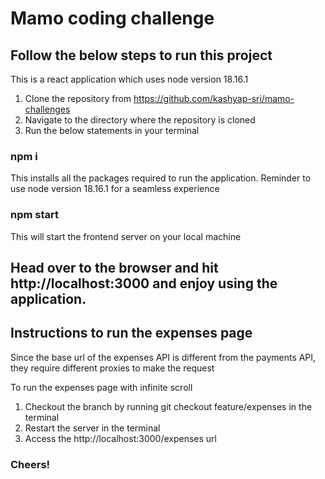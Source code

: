# Mamo coding challenge

## Follow the below steps to run this project

This is a react application which uses node version 18.16.1

1. Clone the repository from https://github.com/kashyap-sri/mamo-challenges
2. Navigate to the directory where the repository is cloned
3. Run the below statements in your terminal

### npm i
This installs all the packages required to run the application. Reminder to use node version 18.16.1 for a seamless experience

### npm start
This will start the frontend server on your local machine

## Head over to the browser and hit http://localhost:3000 and enjoy using the application.


## Instructions to run the expenses page
Since the base url of the expenses API is different from the payments API, they require different proxies to make the request

To run the expenses page with infinite scroll
1. Checkout the branch by running git checkout feature/expenses in the terminal
2. Restart the server in the terminal
3. Access the http://localhost:3000/expenses url

### Cheers!